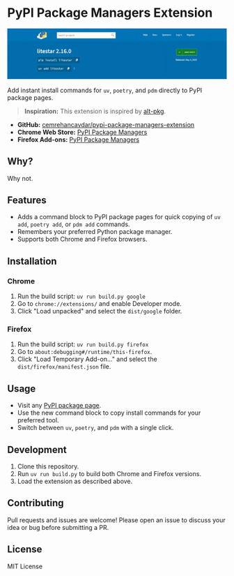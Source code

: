 # PyPI Package Managers Extension

![Extension Example](example.webp)

Add instant install commands for `uv`, `poetry`, and `pdm` directly to PyPI package pages.

> **Inspiration:** This extension is inspired by [alt-pkg](https://github.com/uncor3/alt-pkg).

- **GitHub:** [cemrehancavdar/pypi-package-managers-extension](https://github.com/cemrehancavdar/pypi-package-managers-extension)
- **Chrome Web Store:** [PyPI Package Managers](https://chromewebstore.google.com/detail/pypi-package-managers/aclonoiklbpaapakhlofnbhhofodilim)
- **Firefox Add-ons:** [PyPI Package Managers](https://addons.mozilla.org/en-US/firefox/addon/pypi-package-managers/?utm_source=addons.mozilla.org&utm_medium=referral&utm_content=search)

## Why?
Why not.

## Features
- Adds a command block to PyPI package pages for quick copying of `uv add`, `poetry add`, or `pdm add` commands.
- Remembers your preferred Python package manager.
- Supports both Chrome and Firefox browsers.

## Installation

### Chrome
1. Run the build script: `uv run build.py google`
2. Go to `chrome://extensions/` and enable Developer mode.
3. Click "Load unpacked" and select the `dist/google` folder.

### Firefox
1. Run the build script: `uv run build.py firefox`
2. Go to `about:debugging#/runtime/this-firefox`.
3. Click "Load Temporary Add-on..." and select the `dist/firefox/manifest.json` file.

## Usage
- Visit any [PyPI package page](https://pypi.org/project/).
- Use the new command block to copy install commands for your preferred tool.
- Switch between `uv`, `poetry`, and `pdm` with a single click.

## Development
1. Clone this repository.
3. Run `uv run build.py` to build both Chrome and Firefox versions.
4. Load the extension as described above.

## Contributing
Pull requests and issues are welcome! Please open an issue to discuss your idea or bug before submitting a PR.

## License
MIT License
